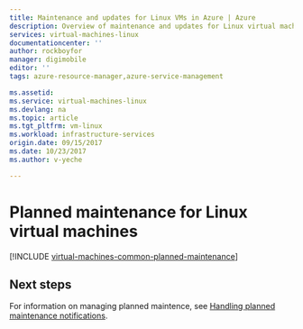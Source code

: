 ```yaml
---
title: Maintenance and updates for Linux VMs in Azure | Azure
description: Overview of maintenance and updates for Linux virtual machines running in Azure.
services: virtual-machines-linux
documentationcenter: ''
author: rockboyfor
manager: digimobile
editor: ''
tags: azure-resource-manager,azure-service-management

ms.assetid: 
ms.service: virtual-machines-linux
ms.devlang: na
ms.topic: article
ms.tgt_pltfrm: vm-linux
ms.workload: infrastructure-services
origin.date: 09/15/2017
ms.date: 10/23/2017
ms.author: v-yeche

---
```


# Planned maintenance for Linux virtual machines 

[!INCLUDE [virtual-machines-common-planned-maintenance](../../../includes/virtual-machines-common-planned-maintenance.md)]

## Next steps

For information on managing planned maintence, see [Handling planned maintenance notifications](maintenance-notifications.md).

<!--Update_Description: wording update-->